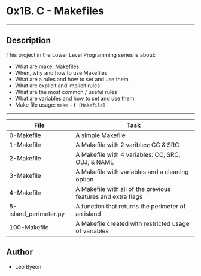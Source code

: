# 0x1B. C - Makefiles
---
## Description

This project in the Lower Level Programming series is about:
* What are make, Makefiles
* When, why and how to use Makefiles
* What are a rules and how to set and use them
* What are explicit and implicit rules
* What are the most common / useful rules
* What are variables and how to set and use them
* Make file usage: `make -f [Makefile]`

---
File|Task
---|---
0-Makefile | A simple Makefile
1-Makefile | A Makefile with 2 varibles: CC & SRC
2-Makefile | A Makefile with 4 variables: CC, SRC, OBJ, & NAME
3-Makefile | A Makefile with variables and a cleaning option
4-Makefile | A Makefile with all of the previous features and extra flags
5-island_perimeter.py | A function that returns the perimeter of an island
100-Makefile | A Makefile created with restricted usage of variables

## Author
* Leo Byeon
